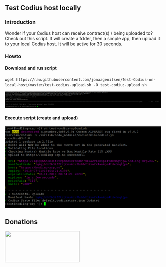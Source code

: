 ## Test Codius host locally

### Introduction
Wonder if your Codius host can receive contract(s) / being uploaded to? Check out this script. It will create a folder, then a simple app, then upload it to your local Codius host. It will be active for 30 seconds.

### Howto

#### Download and run script
`wget https://raw.githubusercontent.com/jonaagenilsen/Test-Codius-on-local-host/master/test-codius-upload.sh -O test-codius-upload.sh`

![screen](https://github.com/jonaagenilsen/Test-Codius-on-local-host/blob/master/download.png)

#### Execute script (create and upload)
![screen](https://github.com/jonaagenilsen/Test-Codius-on-local-host/blob/master/install.png)


## Donations
[<img src="https://xrptipbot.nodum.io/static/tipbot%20card-min.png" data-canonical-src="https://www.xrptipbot.com/stats/user/account:jonaagenilsen/network:twitter/" width="240" height="100" />
](https://www.xrptipbot.com/stats/user/account:jonaagenilsen/network:twitter/)

